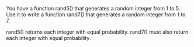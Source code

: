 You have a function rand5() that generates a random integer from 1 to 5. Use it to write a function rand7() that generates a random integer from 1 to 7.

rand5() returns each integer with equal probability. rand7() must also return each integer with equal probability.
